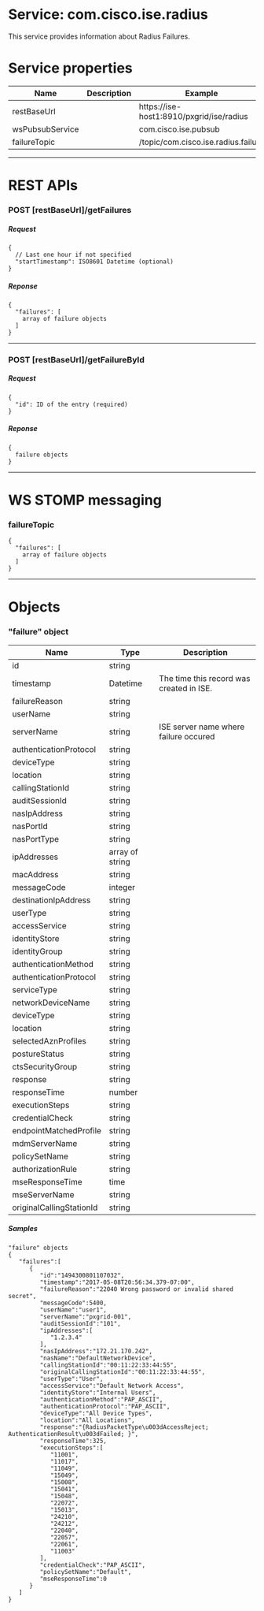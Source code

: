 # Service: com.cisco.ise.radius
This service provides information about Radius Failures.

# Service properties

| Name          | Description   | Example       |
| ------------- | ------------- | ------------- | 
| restBaseUrl | | https://ise-host1:8910/pxgrid/ise/radius |
| wsPubsubService | | com.cisco.ise.pubsub |
| failureTopic | | /topic/com.cisco.ise.radius.failure |

---

# REST APIs

### POST [restBaseUrl]/getFailures
##### Request
    {
      // Last one hour if not specified
      "startTimestamp": ISO8601 Datetime (optional)
    }

##### Reponse
    {
      "failures": [ 
        array of failure objects
      ]
    }

---

### POST [restBaseUrl]/getFailureById
##### Request
    {
      "id": ID of the entry (required)
    }

##### Reponse
    {
      failure objects
    }

---

# WS STOMP messaging

### failureTopic
    {
      "failures": [ 
        array of failure objects
      ]
    }

---

# Objects

### "failure" object

| Name          | Type          | Description   |
| ------------- | ------------- | ------------- |
| id            | string | |
| timestamp     | Datetime      | The time this record was created in ISE. |
| failureReason | string        | |
| userName      | string        | |
| serverName    | string | ISE server name where failure occured |
| authenticationProtocol | string | |
| deviceType    | string | |
| location      | string | |
| callingStationId | string | |
| auditSessionId | string | |
| nasIpAddress  | string | |
| nasPortId | string | |
| nasPortType | string | |
| ipAddresses   | array of string | |
| macAddress | string | |
| messageCode | integer | |
| destinationIpAddress | string | |
| userType | string | |
| accessService | string | |
| identityStore | string | |
| identityGroup | string | |
| authenticationMethod | string | |
| authenticationProtocol | string | |
| serviceType | string | |
| networkDeviceName | string | |
| deviceType | string | |
| location | string | |
| selectedAznProfiles | string | |
| postureStatus | string | |
| ctsSecurityGroup | string | |
| response | string | |
| responseTime | number | |
| executionSteps | string | |
| credentialCheck | string | |
| endpointMatchedProfile | string | |
| mdmServerName | string | |
| policySetName | string | |
| authorizationRule | string | |
| mseResponseTime | time | |
| mseServerName | string | |
| originalCallingStationId | string | |


##### Samples

    "failure" objects
    {  
       "failures":[  
          {  
             "id":"1494300801107032",
             "timestamp":"2017-05-08T20:56:34.379-07:00",
             "failureReason":"22040 Wrong password or invalid shared secret",
             "messageCode":5400,
             "userName":"user1",
             "serverName":"pxgrid-001",
             "auditSessionId":"101",
             "ipAddresses":[  
                "1.2.3.4"
             ],
             "nasIpAddress":"172.21.170.242",
             "nasName":"DefaultNetworkDevice",
             "callingStationId":"00:11:22:33:44:55",
             "originalCallingStationId":"00:11:22:33:44:55",
             "userType":"User",
             "accessService":"Default Network Access",
             "identityStore":"Internal Users",
             "authenticationMethod":"PAP_ASCII",
             "authenticationProtocol":"PAP_ASCII",
             "deviceType":"All Device Types",
             "location":"All Locations",
             "response":"{RadiusPacketType\u003dAccessReject; AuthenticationResult\u003dFailed; }",
             "responseTime":325,
             "executionSteps":[  
                "11001",
                "11017",
                "11049",
                "15049",
                "15008",
                "15041",
                "15048",
                "22072",
                "15013",
                "24210",
                "24212",
                "22040",
                "22057",
                "22061",
                "11003"
             ],
             "credentialCheck":"PAP_ASCII",
             "policySetName":"Default",
             "mseResponseTime":0
          }
       ]
    }

